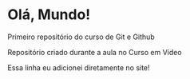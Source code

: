 # Olá, Mundo!
 Primeiro repositório do curso de Git e Github

 Repositório criado durante a aula no Curso em Vídeo

Essa linha eu adicionei diretamente no site!
